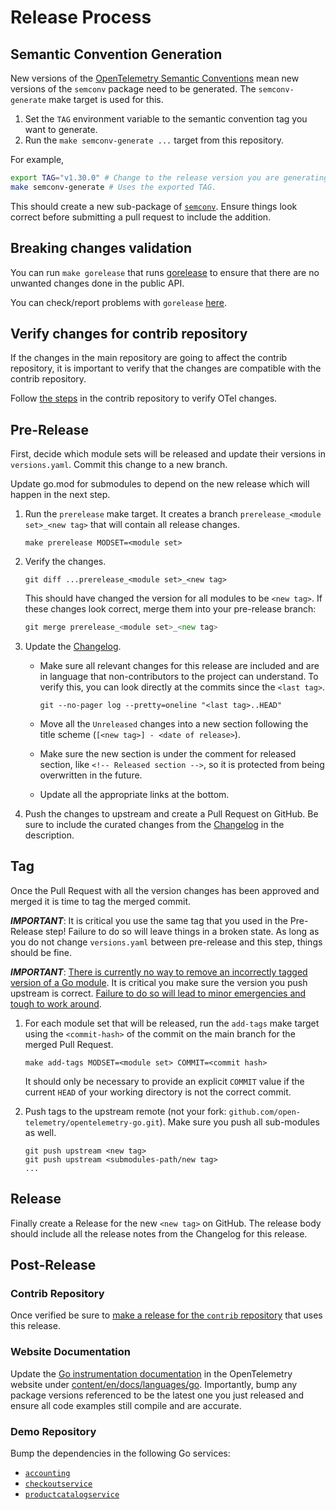 # Release Process

## Semantic Convention Generation

New versions of the [OpenTelemetry Semantic Conventions] mean new versions of the `semconv` package need to be generated.
The `semconv-generate` make target is used for this.

1. Set the `TAG` environment variable to the semantic convention tag you want to generate.
2. Run the `make semconv-generate ...` target from this repository.

For example,

```sh
export TAG="v1.30.0" # Change to the release version you are generating.
make semconv-generate # Uses the exported TAG.
```

This should create a new sub-package of [`semconv`](./semconv).
Ensure things look correct before submitting a pull request to include the addition.

## Breaking changes validation

You can run `make gorelease` that runs [gorelease](https://pkg.go.dev/golang.org/x/exp/cmd/gorelease) to ensure that there are no unwanted changes done in the public API.

You can check/report problems with `gorelease` [here](https://golang.org/issues/26420).

## Verify changes for contrib repository

If the changes in the main repository are going to affect the contrib repository, it is important to verify that the changes are compatible with the contrib repository.

Follow [the steps](https://github.com/open-telemetry/opentelemetry-go-contrib/blob/main/RELEASING.md#verify-otel-changes) in the contrib repository to verify OTel changes.

## Pre-Release

First, decide which module sets will be released and update their versions
in `versions.yaml`. Commit this change to a new branch.

Update go.mod for submodules to depend on the new release which will happen in the next step.

1. Run the `prerelease` make target. It creates a branch
   `prerelease_<module set>_<new tag>` that will contain all release changes.

   ```
   make prerelease MODSET=<module set>
   ```

2. Verify the changes.

   ```
   git diff ...prerelease_<module set>_<new tag>
   ```

   This should have changed the version for all modules to be `<new tag>`.
   If these changes look correct, merge them into your pre-release branch:

   ```go
   git merge prerelease_<module set>_<new tag>
   ```

3. Update the [Changelog](./CHANGELOG.md).
   - Make sure all relevant changes for this release are included and are in language that non-contributors to the project can understand.
     To verify this, you can look directly at the commits since the `<last tag>`.

     ```
     git --no-pager log --pretty=oneline "<last tag>..HEAD"
     ```

   - Move all the `Unreleased` changes into a new section following the title scheme (`[<new tag>] - <date of release>`).
   - Make sure the new section is under the comment for released section, like `<!-- Released section -->`, so it is protected from being overwritten in the future.
   - Update all the appropriate links at the bottom.

4. Push the changes to upstream and create a Pull Request on GitHub.
   Be sure to include the curated changes from the [Changelog](./CHANGELOG.md) in the description.

## Tag

Once the Pull Request with all the version changes has been approved and merged it is time to tag the merged commit.

**_IMPORTANT_**: It is critical you use the same tag that you used in the Pre-Release step!
Failure to do so will leave things in a broken state. As long as you do not
change `versions.yaml` between pre-release and this step, things should be fine.

**_IMPORTANT_**: [There is currently no way to remove an incorrectly tagged version of a Go module](https://github.com/golang/go/issues/34189).
It is critical you make sure the version you push upstream is correct.
[Failure to do so will lead to minor emergencies and tough to work around](https://github.com/open-telemetry/opentelemetry-go/issues/331).

1. For each module set that will be released, run the `add-tags` make target
   using the `<commit-hash>` of the commit on the main branch for the merged Pull Request.

   ```
   make add-tags MODSET=<module set> COMMIT=<commit hash>
   ```

   It should only be necessary to provide an explicit `COMMIT` value if the
   current `HEAD` of your working directory is not the correct commit.

2. Push tags to the upstream remote (not your fork: `github.com/open-telemetry/opentelemetry-go.git`).
   Make sure you push all sub-modules as well.

   ```
   git push upstream <new tag>
   git push upstream <submodules-path/new tag>
   ...
   ```

## Release

Finally create a Release for the new `<new tag>` on GitHub.
The release body should include all the release notes from the Changelog for this release.

## Post-Release

### Contrib Repository

Once verified be sure to [make a release for the `contrib` repository](https://github.com/open-telemetry/opentelemetry-go-contrib/blob/main/RELEASING.md) that uses this release.

### Website Documentation

Update the [Go instrumentation documentation] in the OpenTelemetry website under [content/en/docs/languages/go].
Importantly, bump any package versions referenced to be the latest one you just released and ensure all code examples still compile and are accurate.

[OpenTelemetry Semantic Conventions]: https://github.com/open-telemetry/semantic-conventions
[Go instrumentation documentation]: https://opentelemetry.io/docs/languages/go/
[content/en/docs/languages/go]: https://github.com/open-telemetry/opentelemetry.io/tree/main/content/en/docs/languages/go

### Demo Repository

Bump the dependencies in the following Go services:

- [`accounting`](https://github.com/open-telemetry/opentelemetry-demo/tree/main/src/accounting)
- [`checkoutservice`](https://github.com/open-telemetry/opentelemetry-demo/tree/main/src/checkout)
- [`productcatalogservice`](https://github.com/open-telemetry/opentelemetry-demo/tree/main/src/product-catalog)
